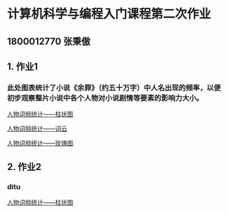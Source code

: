 # 计算机科学与编程入门课程第二次作业
## 1800012770 张秉傲
## 1. 作业1

### 此处图表统计了小说《余罪》（约五十万字）中人名出现的频率，以便初步观察整片小说中各个人物对小说剧情等要素的影响力大小。

[人物词频统计——柱状图](https://1442877804.github.io/zhuzhuangtu.html)

[人物词频统计——词云](https://1442877804.github.io/ciyun.html)

[人物词频统计——玫瑰图](https://1442877804.github.io/mzgv.html)

## 2. 作业2

### ditu

[人物词频统计——柱状图](https://1442877804.github.io/zhuzhuangtu.html)
